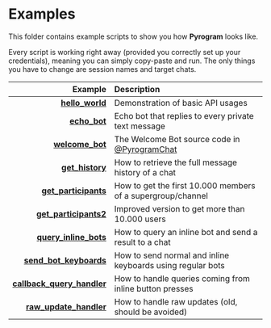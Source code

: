 # Examples

This folder contains example scripts to show you how **Pyrogram** looks like.

Every script is working right away (provided you correctly set up your credentials), meaning
you can simply copy-paste and run. The only things you have to change are session names and target chats.

Example | Description
---: | :---
[**hello_world**](hello_world.py) | Demonstration of basic API usages
[**echo_bot**](echo_bot.py) | Echo bot that replies to every private text message
[**welcome_bot**](welcome_bot.py) | The Welcome Bot source code in [@PyrogramChat](https://t.me/pyrogramchat)
[**get_history**](get_history.py) | How to retrieve the full message history of a chat
[**get_participants**](get_participants.py) | How to get the first 10.000 members of a supergroup/channel
[**get_participants2**](get_participants2.py) | Improved version to get more than 10.000 users
[**query_inline_bots**](query_inline_bots.py) | How to query an inline bot and send a result to a chat
[**send_bot_keyboards**](send_bot_keyboards.py) | How to send normal and inline keyboards using regular bots
[**callback_query_handler**](callback_query_handler.py) | How to handle queries coming from inline button presses
[**raw_update_handler**](raw_update_handler.py) | How to handle raw updates (old, should be avoided)
